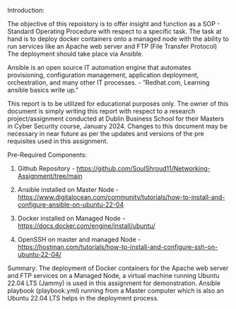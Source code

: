 Introduction: 

The objective of this repoistory is to offer insight and function as a SOP - Standard Operating Procedure with respect to a specific task. The task at hand is to deploy docker containers onto a managed node with the ability to run services like an Apache web server and FTP (File Transfer Protocol) The deployment should take place via Ansible.
  
Ansible is an open source IT automation engine that automates provisioning, configuration management, application deployment, orchestration, and many other IT processes. - “Redhat.com, Learning ansible basics write up.”

This report is to be utilized for educational purposes only. The owner of this document is simply writing this report with respect to a research project/assignment conducted at Dublin Business School for their Masters in Cyber Security course, January 2024. Changes to this document may be necessary in near future as per the updates and versions of the pre requisites used in this assignment.

Pre-Required Components:

1. Github Repository - https://github.com/SoulShroud11/Networking-Assignment/tree/main
   
2. Ansible installed on Master Node - https://www.digitalocean.com/community/tutorials/how-to-install-and-configure-ansible-on-ubuntu-22-04
   
3. Docker installed on Managed Node - https://docs.docker.com/engine/install/ubuntu/

4. OpenSSH on master and managed Node -
https://hostman.com/tutorials/how-to-install-and-configure-ssh-on-ubuntu-22-04/

Summary: The deployment of Docker containers for the Apache web server and FTP services on a Managed Node, a virtual machine running Ubuntu 22.04 LTS (Jammy) is used in this assignment for demonstration. Ansible playbook (playbook.yml) running from a Master computer which is also an Ubuntu 22.04 LTS helps in the deployment process.



